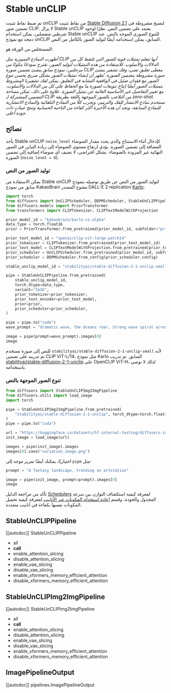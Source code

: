 # Stable unCLIP

تم ضبط نقاط تثبيت unCLIP من نقاط تثبيت [Stable Diffusion 2.1](./stable_diffusion/stable_diffusion_2) لتصبح مشروطة في تضمين صور CLIP. لا يزال Stable unCLIP يعتمد على تضمين النص. نظرًا لوجود شرطين منفصلين، يمكن استخدام Stable unCLIP للتنوع الصوري الموجه بالنص. عند دمجه مع نموذج unCLIP السابق، يمكن استخدامه أيضًا لتوليد الصور بالكامل من النص.

المستخلص من الورقة هو:

*أظهرت النماذج التمييزية مثل CLIP أنها تتعلم تمثيلات قوية للصور التي تلتقط كل من الدلالات والأسلوب. للاستفادة من هذه التمثيلات لتوليد الصور، نقترح نموذجًا مكونًا من مرحلتين: نموذج سابق ينشئ تضمين صورة CLIP معطى تعليق نصي، وفك تشفير ينشئ صورة مشروطة بتضمين الصورة. نُظهر أن إنشاء تمثيلات الصور بشكل صريح يحسن تنوع الصور مع فقدان ضئيل في الواقعية التشابه في التعليق. يمكن لفك تشفيرنا المشروط بتمثيلات الصور أيضًا إنتاج تنويعات لصورة ما مع الحفاظ على كل من الدلالات والأسلوب، مع تغيير التفاصيل غير الأساسية الغائبة عن تمثيل الصورة. علاوة على ذلك، تمكن مساحة التضمين المشتركة لـ CLIP من التلاعب بالصور الموجهة باللغة بطريقة zero-shot. نستخدم نماذج الانتشار للفك والترميز، ونجرب كلًا من النماذج التلقائية والنماذج الانتشارية للنماذج السابقة، ونجد أن هذه الأخيرة أكثر كفاءة من الناحية الحسابية وتنتج عينات ذات جودة أعلى.*

## نصائح

يأخذ Stable unCLIP `noise_level` كإدخال أثناء الاستنتاج والذي يحدد مقدار الضوضاء المضافة إلى تضمين الصورة. يؤدي ارتفاع مستوى الضوضاء إلى زيادة التباين في الصور النهائية غير المزودة بالضوضاء. بشكل افتراضي، لا نضيف أي ضوضاء إضافية إلى تضمين الصورة (`noise_level = 0`).

### توليد الصور من النص

يمكن الاستفادة من Stable unCLIP لتوليد الصور من النص عن طريق توصيله بنموذج سابق من نموذج KakaoBrain مفتوح المصدر DALL-E 2 replication [Karlo](https://huggingface.co/kakaobrain/karlo-v1-alpha):

```python
import torch
from diffusers import UnCLIPScheduler, DDPMScheduler, StableUnCLIPPipeline
from diffusers.models import PriorTransformer
from transformers import CLIPTokenizer, CLIPTextModelWithProjection

prior_model_id = "kakaobrain/karlo-v1-alpha"
data_type = torch.float16
prior = PriorTransformer.from_pretrained(prior_model_id, subfolder="prior", torch_dtype=data_type)

prior_text_model_id = "openai/clip-vit-large-patch14"
prior_tokenizer = CLIPTokenizer.from_pretrained(prior_text_model_id)
prior_text_model = CLIPTextModelWithProjection.from_pretrained(prior_text_model_id, torch_dtype=data_type)
prior_scheduler = UnCLIPScheduler.from_pretrained(prior_model_id, subfolder="prior_scheduler")
prior_scheduler = DDPMScheduler.from_config(prior_scheduler.config)

stable_unclip_model_id = "stabilityai/stable-diffusion-2-1-unclip-small"

pipe = StableUnCLIPPipeline.from_pretrained(
    stable_unclip_model_id,
    torch_dtype=data_type,
    variant="fp16",
    prior_tokenizer=prior_tokenizer,
    prior_text_encoder=prior_text_model,
    prior=prior,
    prior_scheduler=prior_scheduler,
)

pipe = pipe.to("cuda")
wave_prompt = "dramatic wave, the Oceans roar, Strong wave spiral across the oceans as the waves unfurl into roaring crests; perfect wave form; perfect wave shape; dramatic wave shape; wave shape unbelievable; wave; wave shape spectacular"

image = pipe(prompt=wave_prompt).images[0]
image
```

<Tip warning={true}>

للنص إلى صورة نستخدم `stabilityai/stable-diffusion-2-1-unclip-small` لأنه تم تدريبه على تضمين CLIP ViT-L/14، مثل نموذج Karlo السابق. تم تدريب [stabilityai/stable-diffusion-2-1-unclip](https://hf.co/stabilityai/stable-diffusion-2-1-unclip) على OpenCLIP ViT-H، لذلك لا نوصي باستخدامه.

</Tip>

### تنوع الصور الموجهة بالنص

```python
from diffusers import StableUnCLIPImg2ImgPipeline
from diffusers.utils import load_image
import torch

pipe = StableUnCLIPImg2ImgPipeline.from_pretrained(
    "stabilityai/stable-diffusion-2-1-unclip", torch_dtype=torch.float16, variation="fp16"
)
pipe = pipe.to("cuda")

url = "https://huggingface.co/datasets/hf-internal-testing/diffusers-images/resolve/main/stable_unclip/tarsila_do_amaral.png"
init_image = load_image(url)

images = pipe(init_image).images
images[0].save("variation_image.png")
```

اختياريًا، يمكنك أيضًا تمرير موجه إلى `pipe` مثل:

```python
prompt = "A fantasy landscape, trending on artstation"

image = pipe(init_image, prompt=prompt).images[0]
image
```

<Tip>

تأكد من مراجعة الدليل [Schedulers](../../using-diffusers/schedulers) لمعرفة كيفية استكشاف التوازن بين سرعة المجدول والجودة، وقسم [إعادة استخدام المكونات عبر الأنابيب](../../using-diffusers/loading#reuse-components-across-pipelines) لمعرفة كيفية تحميل المكونات نفسها بكفاءة في أنابيب متعددة.

</Tip>

## StableUnCLIPPipeline

[[autodoc]] StableUnCLIPPipeline
- all
- __call__
- enable_attention_slicing
- disable_attention_slicing
- enable_vae_slicing
- disable_vae_slicing
- enable_xformers_memory_efficient_attention
- disable_xformers_memory_efficient_attention

## StableUnCLIPImg2ImgPipeline

[[autodoc]] StableUnCLIPImg2ImgPipeline
- all
- __call__
- enable_attention_slicing
- disable_attention_slicing
- enable_vae_slicing
- disable_vae_slicing
- enable_xformers_memory_efficient_attention
- disable_xformers_memory_efficient_attention

## ImagePipelineOutput

[[autodoc]] pipelines.ImagePipelineOutput